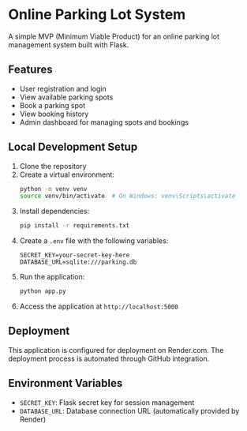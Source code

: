 # Online Parking Lot System

A simple MVP (Minimum Viable Product) for an online parking lot management system built with Flask.

## Features

- User registration and login
- View available parking spots
- Book a parking spot
- View booking history
- Admin dashboard for managing spots and bookings

## Local Development Setup

1. Clone the repository
2. Create a virtual environment:
   ```bash
   python -m venv venv
   source venv/bin/activate  # On Windows: venv\Scripts\activate
   ```
3. Install dependencies:
   ```bash
   pip install -r requirements.txt
   ```
4. Create a `.env` file with the following variables:
   ```
   SECRET_KEY=your-secret-key-here
   DATABASE_URL=sqlite:///parking.db
   ```
5. Run the application:
   ```bash
   python app.py
   ```
6. Access the application at `http://localhost:5000`

## Deployment

This application is configured for deployment on Render.com. The deployment process is automated through GitHub integration.

## Environment Variables

- `SECRET_KEY`: Flask secret key for session management
- `DATABASE_URL`: Database connection URL (automatically provided by Render)
